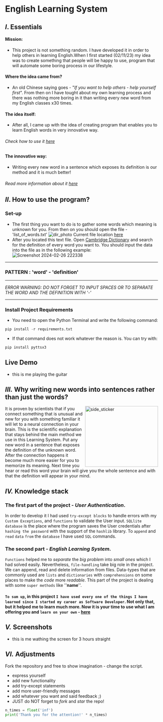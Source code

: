 # English Learning System

##  *I*. Essentials
#### Mission:
* This project is not something random. I have developed it in order to help others in learning English.When I first started (02/11/23) my idea was to create something that people will be happy to use, program that will automate some boring process in our lifestyle.

#### Where the idea came from?
* An old Chinese saying goes - "*If you want to help others - help yourself first*". From then on I have tought about
my own learning process and there was nothing more boring in it than writing every new word from my English classes x30 times.
#### The idea itself:
* After all, I came up with the idea of creating program that enables you to learn English words in very innovative way.
###### Check how to use it [here](https://github.com/sldimitrov/english_learning_system/blob/main/README.md#how-to-use-the-program)
#### The innovative way:
* Writing every new word in a sentence which exposes its definition is our method and it is much better!
###### Read more information about it [here](https://github.com/sldimitrov/english_learning_system/blob/main/README.md#why-writing-whole-sentences-with-the-new-words-instead-of-just-them)



## *II*. How to use the program?
### Set-up
* The first thing you want to do is to gather some words which meaning is unknown for you. From then on you should open the file - 'list_of_words.txt' ![dir_photo](https://github.com/sldimitrov/english_learning_system/assets/135168991/fb83d993-bf4a-40ae-8f9e-78838993d5f4)
Current file location [here](https://github.com/sldimitrov/english_learning_system/blob/main/learning_system_project/list_of_words.txt)
* After you located this text file. Open [Cambridge Dictionary](https://dictionary.cambridge.org/#google_vignette) and search for the definition of every word you want to. You should input the data into the file as in the following example: ![Screenshot 2024-02-26 222338](https://github.com/sldimitrov/english_learning_system/assets/135168991/8631ac94-6c8f-4431-9a5b-20d58062fd62)

---

### **PATTERN : 'word' - 'definition'**

---

*ERROR WARNING: DO NOT FORGET TO INPUT SPACES OR TO SEPARATE THE WORD AND THE DEFINITION WITH '-'*

---

### Install Project Requirements
* You need to open the Python Terminal and write the following command:
```python
pip install -r requirements.txt
 ```
* If that command does not work whatever the reason is. You can try with:
```python
pip install pyttsx3 
 ```


## Live Demo

* this is me playing the guitar

## *III.* Why writing new words into sentences rather than just the words?
<img align="right" width=240px height=200px alt="side_sticker" src="https://dana.org/app/uploads/2023/09/qa-what-happens-synapse.jpeg"/>
It is proven by scientists that if you connect something that is unusual and new for you
with something familiar it will let to a neural connection in your brain. This is the scientific explanation
that stays behind the main method we use in this Learning System. Put any new word
in a sentence that exposes the definition of the unknown word. After the connection happens
it become much more easier for you to memorize its meaning. Next time you hear or read this word your brain will give you the
whole sentence and with that the definition will appear in your mind.


## *IV.* Knowledge stack
 ### The first part of the project - *User Authentication*. 
In order to develop it I had used `try-except blocks` to handle errors with my `Custom Exceptions`, and `functions` to validate the User input.
`SQLlite database` is the place where the program saves the User credentials after `hashing the password` with the support of the
`hashlib` library. To `append` and `read` `data` `from` the `database` I have used `SQL` commands.
 ### The second part - *English Learning System*.
 
  `Functions` helped me to *separate* the *big problem* into *small ones* which I had
solved easily. Nevertheless, `file-handling` take big role in the project. We can append, read and delete information from files.
Data-types that are commonly used are `lists` and `dictionaries` with `comprehensions` on some places to make the *code* more *readable*.
This part of the project is dealing with some `super methods` like ''__name__''.
 #### `To sum up`, in this project `I have used every one of the things I have learned since I started my career as Software Developer`. Not only that, but it helped me to learn much more. Now it is your time to use what I am offering you and `learn on your own` - [here](https://github.com/sldimitrov/english_learning_system/blob/main/learning_system_project/__main__.py)

## *V.* Screenshots

* this is me wathing the screen for 3 hours straight

## *VI.* Adjustments

Fork the repository and free to show imagination - change the script.
* express yourself
* add new functionality
* add try-except statements
* add more user-friendly messages
* add whatever you want and said feedback ;)
* JUST do NOT forget to *fork* and *star* the repo!
```python 
n_times = float('inf')
print('Thank you for the attention!' * n_times)
```
